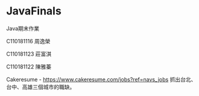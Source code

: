 # JavaFinals
Java期末作業

C110181116 周逸榮

C110181123 莊富淇

C110181122 陳雅蓁

Cakeresume - https://www.cakeresume.com/jobs?ref=navs_jobs
抓出台北、台中、高雄三個城市的職缺。
